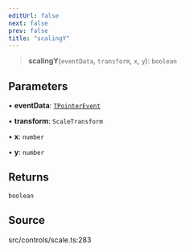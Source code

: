 ```yaml
---
editUrl: false
next: false
prev: false
title: "scalingY"
---
```


> **scalingY**(`eventData`, `transform`, `x`, `y`): `boolean`

## Parameters

• **eventData**: [`TPointerEvent`](../../../type-aliases/TPointerEvent.md)

• **transform**: `ScaleTransform`

• **x**: `number`

• **y**: `number`

## Returns

`boolean`

## Source

src/controls/scale.ts:283
